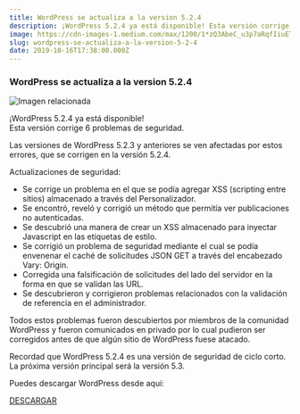 ```yaml
---
title: WordPress se actualiza a la version 5.2.4
description: ¡WordPress 5.2.4 ya está disponible! Esta versión corrige 6 problemas de seguridad.
image: https://cdn-images-1.medium.com/max/1200/1*zQ3AbeC_u3p7aRqfIiuETg.png
slug: wordpress-se-actualiza-a-la-version-5-2-4
date: 2019-10-16T17:38:00.000Z
---
```


### WordPress se actualiza a la version 5.2.4

![Imagen relacionada](https://cdn-images-1.medium.com/max/1200/1*zQ3AbeC_u3p7aRqfIiuETg.png)

¡WordPress 5.2.4 ya está disponible!  
Esta versión corrige 6 problemas de seguridad.

Las versiones de WordPress 5.2.3 y anteriores se ven afectadas por estos errores, que se corrigen en la versión 5.2.4.

Actualizaciones de seguridad:

- Se corrige un problema en el que se podía agregar XSS (scripting entre sitios) almacenado a través del Personalizador.
- Se encontró, reveló y corrigió un método que permitía ver publicaciones no autenticadas.
- Se descubrió una manera de crear un XSS almacenado para inyectar Javascript en las etiquetas de estilo.
- Se corrigió un problema de seguridad mediante el cual se podía envenenar el caché de solicitudes JSON GET a través del encabezado Vary: Origin.
- Corregida una falsificación de solicitudes del lado del servidor en la forma en que se validan las URL.
- Se descubrieron y corrigieron problemas relacionados con la validación de referencia en el administrador.

Todos estos problemas fueron descubiertos por miembros de la comunidad WordPress y fueron comunicados en privado por lo cual pudieron ser corregidos antes de que algún sitio de WordPress fuese atacado.

Recordad que WordPress 5.2.4 es una versión de seguridad de ciclo corto. La próxima versión principal será la versión 5.3.

Puedes descargar WordPress desde aquí:

[DESCARGAR](https://wordpress.org/latest.zip)
